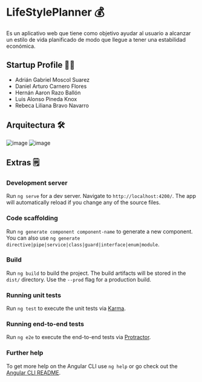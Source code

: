 # LifeStylePlanner 💰

Es un aplicativo web que tiene como objetivo ayudar al usuario a alcanzar un estilo de vida planificado de modo que llegue a tener una estabilidad económica.

## Startup Profile 🧑‍💻
* Adrián Gabriel Moscol Suarez
* Daniel Arturo Carnero Flores
* Hernán Aaron Razo Ballón
* Luis Alonso Pineda Knox
* Rebeca Liliana Bravo Navarro

## Arquitectura 🛠️
![image](https://user-images.githubusercontent.com/63934328/121837042-4c2d5000-cc9a-11eb-81a2-fb37e82630ff.png)
![image](https://user-images.githubusercontent.com/63934328/121837063-5a7b6c00-cc9a-11eb-9290-130d3ec20781.png)


## Extras 🗒️

### Development server

Run `ng serve` for a dev server. Navigate to `http://localhost:4200/`. The app will automatically reload if you change any of the source files.

### Code scaffolding

Run `ng generate component component-name` to generate a new component. You can also use `ng generate directive|pipe|service|class|guard|interface|enum|module`.

### Build

Run `ng build` to build the project. The build artifacts will be stored in the `dist/` directory. Use the `--prod` flag for a production build.

### Running unit tests

Run `ng test` to execute the unit tests via [Karma](https://karma-runner.github.io).

### Running end-to-end tests

Run `ng e2e` to execute the end-to-end tests via [Protractor](http://www.protractortest.org/).

### Further help

To get more help on the Angular CLI use `ng help` or go check out the [Angular CLI README](https://github.com/angular/angular-cli/blob/master/README.md).
